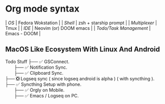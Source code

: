 # Org mode syntax

| *OS* | Fedora Wokstation |
| *Shell* | zsh + starship prompt |
| *Multiplexer* | Tmux |
| *IDE* | Neovim (or) DOOM emacs |
| *Todo/Task Management* | Emacs - DOOM |

## MacOS Like Ecosystem With Linux And Android

Todo Stuff
*├──* ✅ GSConnect.<br />
&emsp;&emsp;*├──* ✅ Notification Sync.<br />
&emsp;&emsp;*├──* ✅ Clipboard Sync.<br />
*├──* ❎ Logseq sync ( since logseq android is alpha ) ( with syncthing ).<br />
*├──* ✅ Syncthing Setup with phone.<br />
&emsp;&emsp;*├──* ✅ Orgly on Mobile.<br />
&emsp;&emsp;*├──* ✅ Emacs / Logseq on PC.<br />
